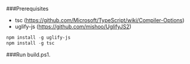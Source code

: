 ###Prerequisites
* tsc (https://github.com/Microsoft/TypeScript/wiki/Compiler-Options)
* uglify-js (https://github.com/mishoo/UglifyJS2)

```powershell
npm install -g uglify-js
npm install -g tsc
```


###Run build.ps1.
